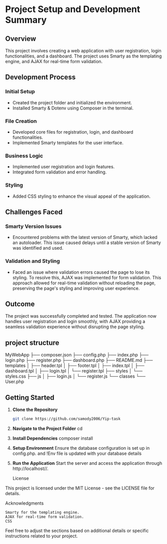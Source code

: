 # Project Setup and Development Summary

## Overview

This project involves creating a web application with user registration, login functionalities, and a dashboard. The project uses Smarty as the templating engine, and AJAX for real-time form validation.

## Development Process

### Initial Setup

- Created the project folder and initialized the environment.
- Installed Smarty & Dotenv using Composer in the terminal.

### File Creation

- Developed core files for registration, login, and dashboard functionalities.
- Implemented Smarty templates for the user interface.

### Business Logic

- Implemented user registration and login features.
- Integrated form validation and error handling.

### Styling

- Added CSS styling to enhance the visual appeal of the application.

## Challenges Faced

### Smarty Version Issues

- Encountered problems with the latest version of Smarty, which lacked an autoloader. This issue caused delays until a stable version of Smarty was identified and used.

### Validation and Styling

- Faced an issue where validation errors caused the page to lose its styling. To resolve this, AJAX was implemented for form validation. This approach allowed for real-time validation without reloading the page, preserving the page's styling and improving user experience.

## Outcome

The project was successfully completed and tested. The application now handles user registration and login smoothly, with AJAX providing a seamless validation experience without disrupting the page styling.

## project structure
MyWebApp
├── composer.json
├── config.php
├── index.php
├── login.php
├── register.php
├── dashboard.php
├── README.md
├── templates
│   ├── header.tpl
│   ├── footer.tpl
│   ├── index.tpl
│   ├── dashboard.tpl
│   ├── login.tpl
│   └── register.tpl
├── styles
│   └── styles.css
├── js
│   ├── login.js
│   └── register.js
└── classes
    └── User.php


## Getting Started

1. **Clone the Repository**
   ```bash
   git clone https://github.com/samody2006/Yip-task
2. **Navigate to the Project Folder** 
   cd <project-folder>
3. **Install Dependencies**
      composer install
4. **Setup Environment**
    Ensure the database configuration is set up in config.php.
    and !Env file is updated with your database details
5. **Run the Application**
    Start the server and access the application through http://localhost/<project-folder>/.

    License

This project is licensed under the MIT License - see the LICENSE file for details.

Acknowledgments

    Smarty for the templating engine.
    AJAX for real-time form validation.
    CSS 

Feel free to adjust the sections based on additional details or specific instructions related to your project.
